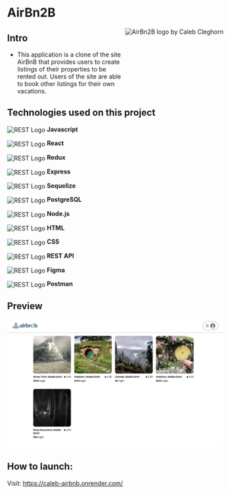 # AirBn2B

<img src="https://github.com/cleggie66/AirBn2b/assets/117665526/9eef922d-f18a-452a-b9fb-9ccf7959589e" align="right"
     alt="AirBn2B logo by Caleb Cleghorn" height="130">



## Intro
* This application is a clone of the site AirBnB that provides users to create listings of their properties to be rented out. Users of the site are able to book other listings for their own vacations.

## Technologies used on this project
<img src="https://user-images.githubusercontent.com/25181517/117447155-6a868a00-af3d-11eb-9cfe-245df15c9f3f.png" align="center"
alt="REST Logo" height="30"> **Javascript**

<img src="https://user-images.githubusercontent.com/25181517/183897015-94a058a6-b86e-4e42-a37f-bf92061753e5.png" align="center"
alt="REST Logo" height="30"> **React**

<img src="https://user-images.githubusercontent.com/25181517/187896150-cc1dcb12-d490-445c-8e4d-1275cd2388d6.png" align="center"
alt="REST Logo" height="30"> **Redux**

<img src="https://user-images.githubusercontent.com/25181517/183859966-a3462d8d-1bc7-4880-b353-e2cbed900ed6.png" align="center"
alt="REST Logo" height="30"> **Express**

<img src="https://sequelize.org/img/logo.svg" align="center"
alt="REST Logo" height="30"> **Sequelize**

<img src="https://user-images.githubusercontent.com/25181517/117208740-bfb78400-adf5-11eb-97bb-09072b6bedfc.png" align="center"
alt="REST Logo" height="30"> **PostgreSQL**

<img src="https://user-images.githubusercontent.com/25181517/183568594-85e280a7-0d7e-4d1a-9028-c8c2209e073c.png" align="center"
alt="REST Logo" height="30"> **Node.js**

<img src="https://user-images.githubusercontent.com/25181517/192158954-f88b5814-d510-4564-b285-dff7d6400dad.png" align="center"
alt="REST Logo" height="30"> **HTML**

<img src="https://user-images.githubusercontent.com/25181517/183898674-75a4a1b1-f960-4ea9-abcb-637170a00a75.png" align="center"
alt="REST Logo" height="30"> **CSS**

<img src="https://user-images.githubusercontent.com/25181517/192107858-fe19f043-c502-4009-8c47-476fc89718ad.png" align="center"
alt="REST Logo" height="30"> **REST API**

<img src="https://user-images.githubusercontent.com/25181517/189715289-df3ee512-6eca-463f-a0f4-c10d94a06b2f.png" align="center"
alt="REST Logo" height="30"> **Figma**

<img src="https://user-images.githubusercontent.com/25181517/192109061-e138ca71-337c-4019-8d42-4792fdaa7128.png" align="center"
alt="REST Logo" height="30"> **Postman**

## Preview

![airbn2b-screenshot]

[airbn2b-screenshot]: ./READMEs/API-documentation/airbn2b_screenshot.png

## How to launch:

Visit: https://caleb-airbnb.onrender.com/
